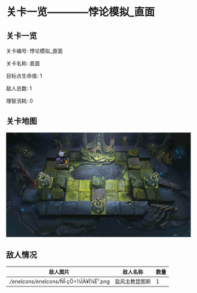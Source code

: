 # 关卡一览————悖论模拟_直面


## 关卡一览

关卡编号: 悖论模拟_直面

关卡名称: 直面

目标点生命值: 1

敌人总数: 1

理智消耗: 0


## 关卡地图
![悖论模拟_直面](./oprMap/悖论模拟_直面.png)

## 敌人情况

| 敌人图片 | 敌人名称 | 数量  |
|---------|-----|-----|
| ./eneIcons/eneIcons/ÑÎ·çÖ÷½ÌÀ¥Í¼Ë¹.png| 盐风主教昆图斯  |   1  |
